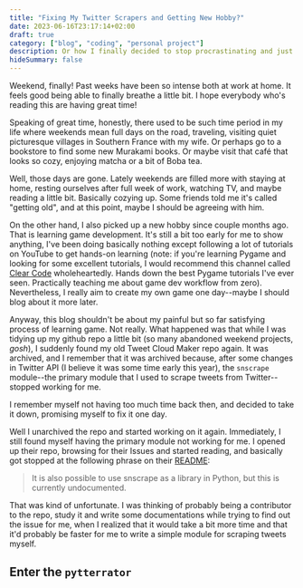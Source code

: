 ```yaml
---
title: "Fixing My Twitter Scrapers and Getting New Hobby?"
date: 2023-06-16T23:17:14+02:00
draft: true
category: ["blog", "coding", "personal project"]
description: Or how I finally decided to stop procrastinating and just simply wrote my own Python module to scrape tweets and use it for another personal projet of mine.
hideSummary: false
---
```


Weekend, finally! Past weeks have been so intense both at work at home. It feels good being able to finally breathe a little bit. I hope everybody who's reading this are having great time!

Speaking of great time, honestly, there used to be such time period in my life where weekends mean full days on the road, traveling, visiting quiet picturesque villages in Southern France with my wife. Or perhaps go to a bookstore to find some new Murakami books. Or maybe visit that café that looks so cozy, enjoying matcha or a bit of Boba tea.

Well, those days are gone. Lately weekends are filled more with staying at home, resting ourselves after full week of work, watching TV, and maybe reading a little bit. Basically cozying up. Some friends told me it's called "getting old", and at this point, maybe I should be agreeing with him.

On the other hand, I also picked up a new hobby since couple months ago. That is learning game development. It's still a bit too early for me to show anything, I've been doing basically nothing except following a lot of tutorials on YouTube to get hands-on learning (note: if you're learning Pygame and looking for some excellent tutorials, I would recommend this channel called [Clear Code](https://www.youtube.com/@ClearCode) wholeheartedly. Hands down the best Pygame tutorials I've ever seen. Practically teaching me about game dev workflow from zero). Nevertheless, I really aim to create my own game one day--maybe I should blog about it more later.

Anyway, this blog shouldn't be about my painful but so far satisfying process of learning game. Not really. What happened was that while I was tidying up my github repo a little bit (so many abandoned weekend projects, *gosh*), I suddenly found my old Tweet Cloud Maker repo again. It was archived, and I remember that it was archived because, after some changes in Twitter API (I believe it was some time early this year), the `snscrape` module--the primary module that I used to scrape tweets from Twitter--stopped working for me. 

I remember myself not having too much time back then, and decided to take it down, promising myself to fix it one day.

Well I unarchived the repo and started working on it again. Immediately, I still found myself having the primary module not working for me. I opened up their repo, browsing for their Issues and started reading, and basically got stopped at the following phrase on their [README](https://github.com/JustAnotherArchivist/snscrape/blob/master/README.md):

> It is also possible to use snscrape as a library in Python, but this is currently undocumented.

That was kind of unfortunate. I was thinking of probably being a contributor to the repo, study it and write some documentations while trying to find out the issue for me, when I realized that it would take a bit more time and that it'd probably be faster for me to write a simple module for scraping tweets myself.

## Enter the `pytterrator`


